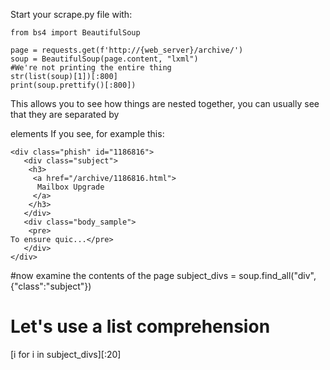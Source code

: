 Start your scrape.py file with:

```
from bs4 import BeautifulSoup

page = requests.get(f'http://{web_server}/archive/')
soup = BeautifulSoup(page.content, "lxml")
#We're not printing the entire thing
str(list(soup)[1])[:800]
print(soup.prettify()[:800])
```
This allows you to see how things are nested together, you can usually see that they are separated by <div> elements
If you see, for example this:
```
<div class="phish" id="1186816">
   <div class="subject">
    <h3>
     <a href="/archive/1186816.html">
      Mailbox Upgrade
     </a>
    </h3>
   </div>
   <div class="body_sample">
    <pre>
To ensure quic...</pre>
   </div>
</div>
```

#now examine the contents of the page
subject_divs = soup.find_all("div", {"class":"subject"})
# Let's use a list comprehension 
[i for i in subject_divs][:20]
